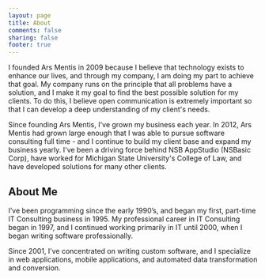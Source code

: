 ```yaml
---
layout: page
title: About
comments: false
sharing: false
footer: true
---
```


I founded Ars Mentis in 2009 because I believe that technology exists to enhance our lives, and through my company, I am doing my part to achieve that goal. My company runs on the principle that all problems have a solution, and I make it my goal to find the best possible solution for my clients. To do this, I believe open communication is extremely important so that I can develop a deep understanding of my client's needs.

Since founding Ars Mentis, I've grown my business each year. In 2012, Ars Mentis had grown large enough that I was able to pursue software consulting full time - and I continue to build my client base and expand my business yearly. I've been a driving force behind NSB AppStudio (NSBasic Corp), have worked for Michigan State University's College of Law, and have developed solutions for many other clients.

About Me
--------

I’ve been programming since the early 1990’s, and began my first, part-time IT Consulting business in 1995. My professional career in IT Consulting began in 1997, and I continued working primarily in IT until 2000, when I began writing software professionally. 

Since 2001, I’ve concentrated on writing custom software, and I specialize in web applications, mobile applications, and automated data transformation and conversion.
